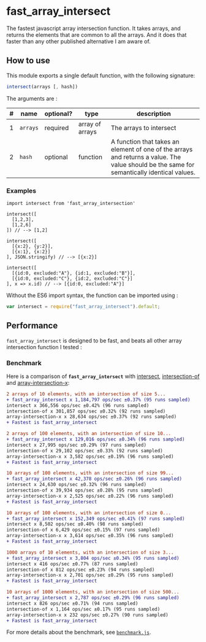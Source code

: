 # fast_array_intersect

The fastest javascript array intersection function.
It takes arrays, and returns the elements that are common to all the arrays.
And it does that faster than any other published alternative I am aware of.

## How to use

This module exports a single default function, with the following signature:

```js
intersect(arrays [, hash])
```

The arguments are :

\#| name     | optional? | type            | description
--|----------|-----------|-----------------|---------------------------
1 | `arrays` | required  | array of arrays | The arrays to intersect
2 | `hash`   | optional  | function        | A function that takes an element of one of the arrays and returns a value. The value should be the same for semantically identical values.

### Examples

```es6
import intersect from 'fast_array_intersection'

intersect([
  [1,2,3],
  [1,2,6]
]) // --> [1,2]

intersect([
  [{x:2}, {y:2}],
  [{x:1}, {x:2}]
], JSON.stringify) // --> [{x:2}]

intersect([
  [{id:0, excluded:"A"}, {id:1, excluded:"B"}],
  [{id:0, excluded:"C"}, {id:2, excluded:"C"}]
], x => x.id) // --> [{id:0, excluded:"A"}]
```

Without the ES6 import syntax, the function can be imported using : 
```js
var intersect = require("fast_array_intersect").default;
```

## Performance
`fast_array_intersect` is designed to be fast, and beats all other array intersection function I tested :

### Benchmark
Here is a comparison of **`fast_array_intersect`** with
[intersect](https://www.npmjs.com/package/intersect),
[intersection-of](https://www.npmjs.com/package/intersection-of) and
[array-intersection-x](https://www.npmjs.com/package/array-intersection-x):

```diff
2 arrays of 10 elements, with an intersection of size 5...
+ fast_array_intersect x 1,184,797 ops/sec ±0.37% (95 runs sampled)
intersect x 366,556 ops/sec ±0.42% (96 runs sampled)
intersection-of x 301,857 ops/sec ±0.32% (92 runs sampled)
array-intersection-x x 28,634 ops/sec ±0.37% (92 runs sampled)
+ Fastest is fast_array_intersect

2 arrays of 100 elements, with an intersection of size 10...
+ fast_array_intersect x 129,016 ops/sec ±0.34% (96 runs sampled)
intersect x 27,995 ops/sec ±0.29% (97 runs sampled)
intersection-of x 29,102 ops/sec ±0.33% (92 runs sampled)
array-intersection-x x 3,582 ops/sec ±0.19% (96 runs sampled)
+ Fastest is fast_array_intersect

10 arrays of 100 elements, with an intersection of size 99...
+ fast_array_intersect x 42,378 ops/sec ±0.26% (96 runs sampled)
intersect x 24,630 ops/sec ±0.32% (96 runs sampled)
intersection-of x 39,934 ops/sec ±0.28% (95 runs sampled)
array-intersection-x x 2,525 ops/sec ±0.22% (96 runs sampled)
+ Fastest is fast_array_intersect

10 arrays of 100 elements, with an intersection of size 0...
+ fast_array_intersect x 152,349 ops/sec ±0.41% (97 runs sampled)
intersect x 8,502 ops/sec ±0.40% (98 runs sampled)
intersection-of x 6,429 ops/sec ±0.15% (97 runs sampled)
array-intersection-x x 3,614 ops/sec ±0.35% (96 runs sampled)
+ Fastest is fast_array_intersect

1000 arrays of 10 elements, with an intersection of size 3...
+ fast_array_intersect x 3,804 ops/sec ±0.34% (95 runs sampled)
intersect x 416 ops/sec ±0.77% (87 runs sampled)
intersection-of x 812 ops/sec ±0.23% (94 runs sampled)
array-intersection-x x 2,701 ops/sec ±0.29% (95 runs sampled)
+ Fastest is fast_array_intersect

10 arrays of 1000 elements, with an intersection of size 500...
+ fast_array_intersect x 2,787 ops/sec ±0.29% (96 runs sampled)
intersect x 826 ops/sec ±0.71% (94 runs sampled)
intersection-of x 1,164 ops/sec ±0.17% (95 runs sampled)
array-intersection-x x 232 ops/sec ±0.27% (90 runs sampled)
+ Fastest is fast_array_intersect
```

For more details about the benchmark, see [`benchmark.js`](./benchmark.js).
